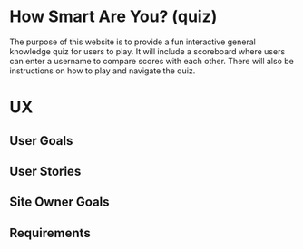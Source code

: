 # How Smart Are You? (quiz)
The purpose of this website is to provide a fun interactive general knowledge quiz for users to play. It will include a scoreboard where users can enter a username to compare scores with each other. There will also be instructions on how to play and navigate the quiz.

# UX

## User Goals

## User Stories

## Site Owner Goals

## Requirements
